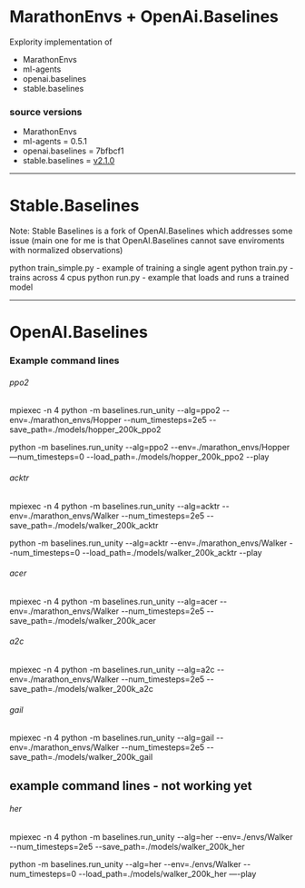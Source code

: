 # MarathonEnvs + OpenAi.Baselines

Explority implementation of 
* MarathonEnvs
* ml-agents
* openai.baselines
* stable.baselines


### source versions
* MarathonEnvs
* ml-agents = 0.5.1
* openai.baselines = 7bfbcf1
* stable.baselines = [v2.1.0](https://github.com/hill-a/stable-baselines/tree/v2.1.0)

-----
# Stable.Baselines
Note: Stable Baselines is a fork of OpenAI.Baselines which addresses some issue (main one for me is that OpenAI.Baselines cannot save enviroments with normalized observations)

python train_simple.py - example of training a single agent
python train.py - trains across 4 cpus
python run.py - example that loads and runs a trained model



-----
# OpenAI.Baselines
### Example command lines

###### ppo2
mpiexec -n 4 python -m baselines.run_unity --alg=ppo2 --env=./marathon_envs/Hopper --num_timesteps=2e5 --save_path=./models/hopper_200k_ppo2

python -m baselines.run_unity --alg=ppo2 --env=./marathon_envs/Hopper —num_timesteps=0 --load_path=./models/hopper_200k_ppo2 --play

###### acktr
mpiexec -n 4 python -m baselines.run_unity --alg=acktr --env=./marathon_envs/Walker --num_timesteps=2e5 --save_path=./models/walker_200k_acktr

python -m baselines.run_unity --alg=acktr --env=./marathon_envs/Walker --num_timesteps=0 --load_path=./models/walker_200k_acktr --play

###### acer
mpiexec -n 4 python -m baselines.run_unity --alg=acer --env=./marathon_envs/Walker --num_timesteps=2e5 --save_path=./models/walker_200k_acer

###### a2c
mpiexec -n 4 python -m baselines.run_unity --alg=a2c --env=./marathon_envs/Walker --num_timesteps=2e5 --save_path=./models/walker_200k_a2c


###### gail
mpiexec -n 4 python -m baselines.run_unity --alg=gail --env=./marathon_envs/Walker --num_timesteps=2e5 --save_path=./models/walker_200k_gail



## example command lines - not working yet
###### her
mpiexec -n 4 python -m baselines.run_unity --alg=her --env=./envs/Walker --num_timesteps=2e5 --save_path=./models/walker_200k_her

python -m baselines.run_unity --alg=her --env=./envs/Walker --num_timesteps=0 --load_path=./models/walker_200k_her —-play